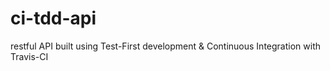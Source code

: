 # ci-tdd-api
restful API built using Test-First development &amp; Continuous Integration with Travis-CI
